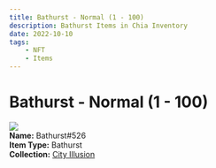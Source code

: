 ```yaml
---
title: Bathurst - Normal (1 - 100)
description: Bathurst Items in Chia Inventory
date: 2022-10-10
tags:
    - NFT
    - Items
---
```


# Bathurst - Normal (1 - 100)
<div class="item_thumbnail">
<img loading="lazy" src="https://22yudhlmglofcv3pssh62ba6463xnkggfg4bzlig2ov6wtaq.arweave.net/1rFBnW_wy3FFX_b5SP7QQe_57d2qMYpuBytBtOr60wQ"><br/>
<div><strong>Name:</strong> Bathurst#526</div>
<div><strong>Item Type:</strong> Bathurst</div>
<div><strong>Collection:</strong> <a href="https://www.spacescan.io/xch/nft/collection/col1lend2dcn558km4wcwta4xnkfv3xpcmlp9kyt0m909emvfxechlyqdl5ndg">City Illusion</a></div>
</div>

